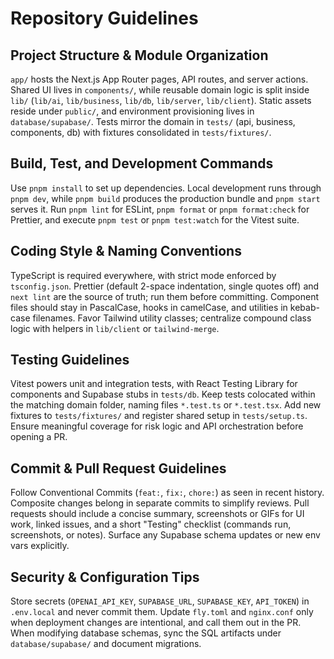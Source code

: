 # Repository Guidelines

## Project Structure & Module Organization
`app/` hosts the Next.js App Router pages, API routes, and server actions. Shared UI lives in `components/`, while reusable domain logic is split inside `lib/` (`lib/ai`, `lib/business`, `lib/db`, `lib/server`, `lib/client`). Static assets reside under `public/`, and environment provisioning lives in `database/supabase/`. Tests mirror the domain in `tests/` (api, business, components, db) with fixtures consolidated in `tests/fixtures/`.

## Build, Test, and Development Commands
Use `pnpm install` to set up dependencies. Local development runs through `pnpm dev`, while `pnpm build` produces the production bundle and `pnpm start` serves it. Run `pnpm lint` for ESLint, `pnpm format` or `pnpm format:check` for Prettier, and execute `pnpm test` or `pnpm test:watch` for the Vitest suite.

## Coding Style & Naming Conventions
TypeScript is required everywhere, with strict mode enforced by `tsconfig.json`. Prettier (default 2-space indentation, single quotes off) and `next lint` are the source of truth; run them before committing. Component files should stay in PascalCase, hooks in camelCase, and utilities in kebab-case filenames. Favor Tailwind utility classes; centralize compound class logic with helpers in `lib/client` or `tailwind-merge`.

## Testing Guidelines
Vitest powers unit and integration tests, with React Testing Library for components and Supabase stubs in `tests/db`. Keep tests colocated within the matching domain folder, naming files `*.test.ts` or `*.test.tsx`. Add new fixtures to `tests/fixtures/` and register shared setup in `tests/setup.ts`. Ensure meaningful coverage for risk logic and API orchestration before opening a PR.

## Commit & Pull Request Guidelines
Follow Conventional Commits (`feat:`, `fix:`, `chore:`) as seen in recent history. Composite changes belong in separate commits to simplify reviews. Pull requests should include a concise summary, screenshots or GIFs for UI work, linked issues, and a short "Testing" checklist (commands run, screenshots, or notes). Surface any Supabase schema updates or new env vars explicitly.

## Security & Configuration Tips
Store secrets (`OPENAI_API_KEY`, `SUPABASE_URL`, `SUPABASE_KEY`, `API_TOKEN`) in `.env.local` and never commit them. Update `fly.toml` and `nginx.conf` only when deployment changes are intentional, and call them out in the PR. When modifying database schemas, sync the SQL artifacts under `database/supabase/` and document migrations.
